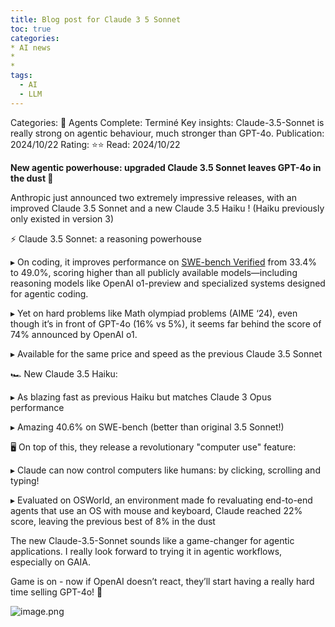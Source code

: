 ```yaml
---
title: Blog post for Claude 3 5 Sonnet
toc: true
categories: 
* AI news
* 
* 
tags:
  - AI
  - LLM
---
```



Categories: 🤖 Agents
Complete: Terminé
Key insights: Claude-3.5-Sonnet is really strong on agentic behaviour, much stronger than GPT-4o.
Publication: 2024/10/22
Rating: ⭐️⭐️
Read: 2024/10/22

**New agentic powerhouse: upgraded Claude 3.5 Sonnet leaves GPT-4o in the dust 🚀**

Anthropic just announced two extremely impressive releases, with an improved Claude 3.5 Sonnet and a new Claude 3.5 Haiku ! (Haiku previously only existed in version 3)

⚡️ Claude 3.5 Sonnet: a reasoning powerhouse

▸ On coding, it improves performance on [SWE-bench Verified](https://www.swebench.com/) from 33.4% to 49.0%, scoring higher than all publicly available models—including reasoning models like OpenAI o1-preview and specialized systems designed for agentic coding. 

▸ Yet on hard problems like Math olympiad problems (AIME ‘24), even though it’s in front of GPT-4o (16% vs 5%), it seems far behind the score of 74% announced by OpenAI o1.

▸ Available for the same price and speed as the previous Claude 3.5 Sonnet

🏎️ New Claude 3.5 Haiku:

▸ As blazing fast as previous Haiku but matches Claude 3 Opus performance

▸ Amazing 40.6% on SWE-bench (better than original 3.5 Sonnet!)

🖥️ On top of this, they release a revolutionary "computer use" feature:

▸ Claude can now control computers like humans: by clicking, scrolling and typing!

▸ Evaluated on OSWorld, an environment made fo revaluating end-to-end agents that use an OS with mouse and keyboard, Claude reached 22% score, leaving the previous best of 8% in the dust

The new Claude-3.5-Sonnet sounds like a game-changer for agentic applications. I really look forward to trying it in agentic workflows, especially on GAIA.

Game is on - now if OpenAI doesn’t react, they’ll start having a really hard time selling GPT-4o! 👀

![image.png](attachments/Posts/Blog%20post%20for%20Claude%203%205%20Sonnet/image.png)